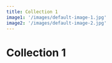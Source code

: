 ```yaml
---
title: Collection 1
image1: '/images/default-image-1.jpg'
image2: '/images/default-image-2.jpg'
---
```


# Collection 1
